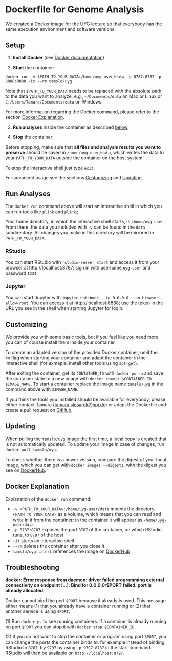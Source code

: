 # Dockerfile for Genome Analysis

We created a Docker image for the UYG lecture so that everybody has the same execution environment and software versions.

## Setup

1. **Install Docker** (see [Docker documentation](https://docs.docker.com/get-docker/))

2. **Start** the container:
  ```
  docker run -v $PATH_TO_YOUR_DATA:/home/uyg-user/data -p 8787:8787 -p 8888:8888 -it --rm tamslo/uyg
  ```
  Note that `$PATH_TO_YOUR_DATA` needs to be replaced with the absolute path to the data you want to analyze, e.g., `~/Documents/data` on Mac or Linux or `C:/Users/Tamara/Documents/data` on Windows.

  For more information regarding the Docker command, please refer to the section [Docker Explanation](#docker-explanation).

3. **Run analyses** inside the container as described [below](#run-analyzes)

4. **Stop** the container:

  Before stopping, make sure that **all files and analysis results you want to preserve** should be saved in `/home/uyg-user/data`, which writes the data to your `PATH_TO_YOUR_DATA` outside the container on the host system.

  To stop the interactive shell just type `exit`.


For advanced usage see the sections [Customizing](#customizing) and [Updating](#updating).

## Run Analyses

The `docker run` command above will start an interactive shell in which you can run tools like `plink` and `plink2`.

Your home directory, in which the interactive shell starts, is `/home/uyg-user`. From there, the data you included with `-v` can be found in the `data` subdirectory. All changes you make in this directory will be mirrored in `PATH_TO_YOUR_DATA`.

### RStudio

You can start RStudio with `rstudio-server start` and access it from your browser at http://localhost:8787; sign in with username `uyg-user` and password `1234`.

### Jupyter

You can start Jupyter with `jupyter notebook --ip 0.0.0.0 --no-browser --allow-root`. You can access it at http://localhost:8888; use the token in the URL you see in the shell when starting Jupyter for login.

## Customizing

We provide you with some basic tools, but if you feel like you need more you can of course install them inside your container.

To create an adapted version of the provided Docker container, omit the `--rm` flag when starting your container and adapt the container in the interactive shell (for exmaple, install other tools using `apt-get`).

After exiting the container, get its `CONTAINER_ID` with `docker ps -a` and save the container state to a new image with `docker commit $CONTAINER_ID $IMAGE_NAME`.
To start a container replace the image name `tamslo/uyg` in the command above with `$IMAGE_NAME`.

If you think the tools you installed should be available for everybody, please either contact Tamara (tamara.slosarek@hpi.de) or adapt the Dockerfile and create a pull request on [GitHub](https://github.com/tamslo/uyg-docker).

## Updating

When pulling the `tamslo/uyg` image the first time, a local copy is created that is not automatically updated. To update your image in case of changes, run `docker pull tamslo/uyg`.

To check whether there is a newer version, compare the digest of your local image, which you can get with `docker images --digests`, with the digest you see on [DockerHub](https://hub.docker.com/r/tamslo/uyg/tags).

## Docker Explanation

Explanation of the `docker run` command:
* `-v <PATH_TO_YOUR_DATA>:/home/uyg-user/data` mounts the directory `<PATH_TO_YOUR_DATA>` as a volume, which means that you can read and write in it from the container; in the container it will appear as `/home/uyg-user/data`
* `-p 8787:8787` exposes the port `8787` of the container, on which RStudio runs, to `8787` of the host
* `-it` starts an interactive shell
* `--rm` deletes the container after you close it
* `tamslo/uyg:latest` references the image on [DockerHub](https://hub.docker.com/r/tamslo/uyg)

## Troubleshooting

**docker: Error response from daemon: driver failed programming external connectivity on endpoint** [...]**: Bind for 0.0.0.0:$PORT** **failed: port is already allocated.**

Docker cannot bind the port `$PORT` because it already is used. This message either means (1) that you already have a container running or (2) that another service is using `$PORT`.

(1) Run `docker ps` to see running containers. If a container is already running on port `$PORT` you can stop it with `docker stop $CONTAINER_ID`.

(2) If you do not want to stop the container or program using port `$PORT`, you can change the ports the container binds to. for example instead of binding RStudio to `8787`, try `9797` by using `-p 9797:8787` in the start command. RStudio will then be available on `http://localhost:9797`.
